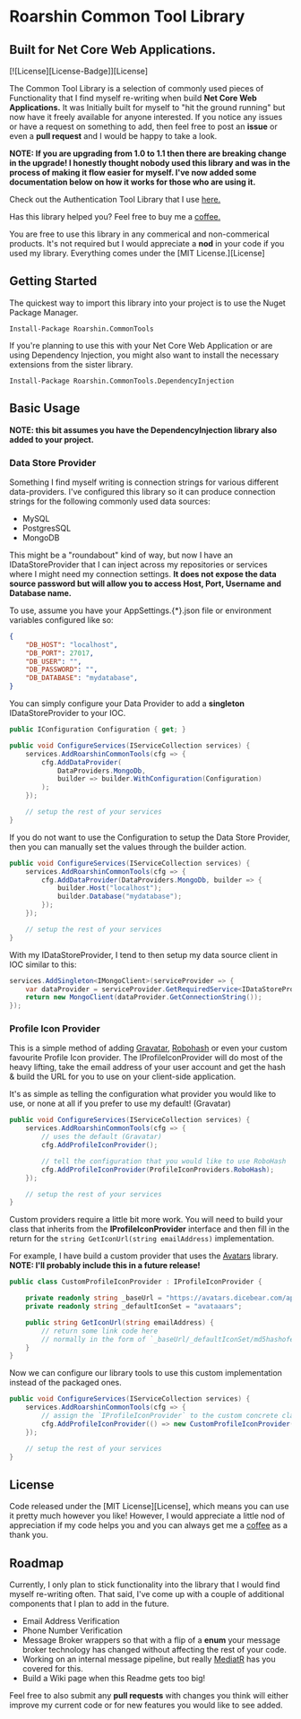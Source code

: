 # Roarshin Common Tool Library

## Built for Net Core Web Applications.

[![License][License-Badge]][License]

The Common Tool Library is a selection of commonly used pieces of Functionality that I find myself re-writing when build **Net Core Web Applications.** It was Initially built for myself to "hit the ground running" but now have it freely available for anyone interested. If you notice any issues or have a request on something to add, then feel free to post an **issue** or even a **pull request** and I would be happy to take a look.

**NOTE: If you are upgrading from 1.0 to 1.1 then there are breaking change in the upgrade! I honestly thought nobody used this library and was in the process of making it flow easier for myself. I've now added some documentation below on how it works for those who are using it.**

Check out the Authentication Tool Library that I use [here.](https://github.com/stuartaharrison/roarshin-auth-tools)

Has this library helped you? Feel free to buy me a [coffee.](https://www.paypal.com/donate/?hosted_button_id=XFFBGJT8AMLE8) 

You are free to use this library in any commerical and non-commerical products. It's not required but I would appreciate a **nod** in your code if you used my library. Everything comes under the [MIT License.][License]

## Getting Started

The quickest way to import this library into your project is to use the Nuget Package Manager.

`Install-Package Roarshin.CommonTools`

If you're planning to use this with your Net Core Web Application or are using Dependency Injection, you might also want to install the necessary extensions from the sister library.

`Install-Package Roarshin.CommonTools.DependencyInjection`

## Basic Usage

**NOTE: this bit assumes you have the DependencyInjection library also added to your project.**

### Data Store Provider

Something I find myself writing is connection strings for various different data-providers. I've configured this library so it can produce connection strings for the following commonly used data sources:

- MySQL
- PostgresSQL
- MongoDB

This might be a "roundabout" kind of way, but now I have an IDataStoreProvider that I can inject across my repositories or services where I might need my connection settings. **It does not expose the data source password but will allow you to access Host, Port, Username and Database name.**

To use, assume you have your AppSettings.{*}.json file or environment variables configured like so:

```json
{
    "DB_HOST": "localhost",
    "DB_PORT": 27017,
    "DB_USER": "",
    "DB_PASSWORD": "",
    "DB_DATABASE": "mydatabase",
}
```

You can simply configure your Data Provider to add a **singleton** IDataStoreProvider to your IOC.

```c#
public IConfiguration Configuration { get; }

public void ConfigureServices(IServiceCollection services) {
    services.AddRoarshinCommonTools(cfg => {
        cfg.AddDataProvider(
            DataProviders.MongoDb, 
            builder => builder.WithConfiguration(Configuration)
        );
    });

    // setup the rest of your services
}
```

If you do not want to use the Configuration to setup the Data Store Provider, then you can manually set the values through the builder action.

```c#
public void ConfigureServices(IServiceCollection services) {
    services.AddRoarshinCommonTools(cfg => {
        cfg.AddDataProvider(DataProviders.MongoDb, builder => {
            builder.Host("localhost");
            builder.Database("mydatabase");
        });
    });

    // setup the rest of your services
}
```

With my IDataStoreProvider, I tend to then setup my data source client in IOC similar to this:

```c#
services.AddSingleton<IMongoClient>(serviceProvider => {
    var dataProvider = serviceProvider.GetRequiredService<IDataStoreProvider>();
    return new MongoClient(dataProvider.GetConnectionString());
});
```

### Profile Icon Provider

This is a simple method of adding [Gravatar](https://en.gravatar.com/), [Robohash](https://robohash.org/) or even your custom favourite Profile Icon provider. The IProfileIconProvider will do most of the heavy lifting, take the email address of your user account and get the hash & build the URL for you to use on your client-side application.

It's as simple as telling the configuration what provider you would like to use, or none at all if you prefer to use my default! (Gravatar)

```c#
public void ConfigureServices(IServiceCollection services) {
    services.AddRoarshinCommonTools(cfg => {
        // uses the default (Gravatar)
        cfg.AddProfileIconProvider();

        // tell the configuration that you would like to use RoboHash
        cfg.AddProfileIconProvider(ProfileIconProviders.RoboHash);
    });

    // setup the rest of your services
}
```

Custom providers require a little bit more work. You will need to build your class that inherits from the **IProfileIconProvider** interface and then fill in the return for the `string GetIconUrl(string emailAddress)` implementation.

For example, I have build a custom provider that uses the [Avatars](https://avatars.dicebear.com/) library. **NOTE: I'll probably include this in a future release!**

```c#
public class CustomProfileIconProvider : IProfileIconProvider {

    private readonly string _baseUrl = "https://avatars.dicebear.com/api";
    private readonly string _defaultIconSet = "avataaars";

    public string GetIconUrl(string emailAddress) {
        // return some link code here
        // normally in the form of `_baseUrl/_defaultIconSet/md5hashofemail.svg`
    }
}
```

Now we can configure our library tools to use this custom implementation instead of the packaged ones.

```c#
public void ConfigureServices(IServiceCollection services) {
    services.AddRoarshinCommonTools(cfg => {
        // assign the `IProfileIconProvider` to the custom concrete class provided by this func
        cfg.AddProfileIconProvider(() => new CustomProfileIconProvider());
    });

    // setup the rest of your services
}
```


## License

Code released under the [MIT License][License], which means you can use it pretty much however you like! However, I would appreciate a little nod of appreciation if my code helps you and you can always get me a [coffee](https://www.paypal.com/donate/?hosted_button_id=XFFBGJT8AMLE8) as a thank you.

## Roadmap

Currently, I only plan to stick functionality into the library that I would find myself re-writing often. That said, I've come up with a couple of additional components that I plan to add in the future.

- Email Address Verification
- Phone Number Verification
- Message Broker wrappers so that with a flip of a **enum** your message broker technology has changed without affecting the rest of your code.
- Working on an internal message pipeline, but really [MediatR](https://github.com/jbogard/MediatR) has you covered for this.
- Build a Wiki page when this Readme gets too big!

Feel free to also submit any **pull requests** with changes you think will either improve my current code or for new features you would like to see added.
